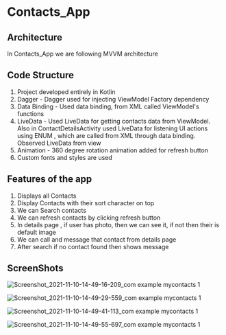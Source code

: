 # Contacts_App

## Architecture
In Contacts_App we are following MVVM architecture

## Code Structure
1) Project developed entirely in Kotlin
2) Dagger -
    Dagger used for injecting ViewModel Factory dependency
3) Data Binding -
    Used data binding, from XML called ViewModel's functions
4) LiveData -
    Used LiveData for getting contacts data from ViewModel.
    Also in ContactDetailsActivity used LiveData for listening UI actions using ENUM ,
    which are called from XML through data binding.
    Observed LiveData from view
5) Animation -
    360 degree rotation animation added for refresh button
6) Custom fonts and styles are used

## Features of the app
1) Displays all Contacts
2) Display Contacts with their sort character on top
3) We can Search contacts
4) We can refresh contacts by clicking refresh button
5) In details page , if user has photo, then we can see it, if not then their is default image
6) We can call and message that contact from details page
7) After search if no contact found then shows message

## ScreenShots
![Screenshot_2021-11-10-14-49-16-209_com example mycontacts 1](https://user-images.githubusercontent.com/39364582/141089452-72627755-cd2d-4cef-b576-31ef7283f9b8.jpg)

![Screenshot_2021-11-10-14-49-29-559_com example mycontacts 1](https://user-images.githubusercontent.com/39364582/141089544-04c7c8c5-ece4-45a2-b310-b35ccb6c0c2c.jpg)

![Screenshot_2021-11-10-14-49-41-113_com example mycontacts 1](https://user-images.githubusercontent.com/39364582/141089647-aa7a656c-3da1-4894-846a-b86c8c540d5c.jpg)

![Screenshot_2021-11-10-14-49-55-697_com example mycontacts 1](https://user-images.githubusercontent.com/39364582/141089719-25ad32c9-380a-4f63-8a44-3c1d452939aa.jpg)
